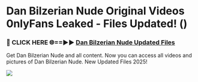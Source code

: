 # Dan Bilzerian Nude Original Videos 0nlyFans Leaked - Files Updated! ()

<h3>🔴 CLICK HERE 🌐==►► <a href="https://tinyurl.com/2p9ay9w9" rel="nofollow">Dan Bilzerian Nude Updated Files</a></h3>

Get Dan Bilzerian Nude and all content. Now you can access all videos and pictures of Dan Bilzerian Nude. New Updated Files 2025!

[![](https://i.imgur.com/KQgVmj3.gif)](https://tinyurl.com/2p9ay9w9)
